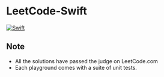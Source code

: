 # LeetCode-Swift

[![Swift](https://img.shields.io/badge/Swift-4.2-orange.svg)](https://swift.org)

## Note

- All the solutions have passed the judge on LeetCode.com
- Each playground comes with a suite of unit tests.
